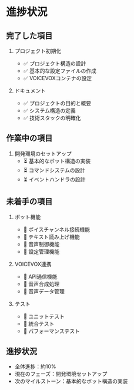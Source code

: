 # 進捗状況

## 完了した項目
1. プロジェクト初期化
   - ✅ プロジェクト構造の設計
   - ✅ 基本的な設定ファイルの作成
   - ✅ VOICEVOXコンテナの設定

2. ドキュメント
   - ✅ プロジェクトの目的と概要
   - ✅ システム構造の定義
   - ✅ 技術スタックの明確化

## 作業中の項目
1. 開発環境のセットアップ
   - ⏳ 基本的なボット構造の実装
   - ⏳ コマンドシステムの設計
   - ⏳ イベントハンドラの設計

## 未着手の項目
1. ボット機能
   - 📝 ボイスチャンネル接続機能
   - 📝 テキスト読み上げ機能
   - 📝 音声制御機能
   - 📝 設定管理機能

2. VOICEVOX連携
   - 📝 API通信機能
   - 📝 音声合成処理
   - 📝 音声データ管理

3. テスト
   - 📝 ユニットテスト
   - 📝 統合テスト
   - 📝 パフォーマンステスト

## 進捗状況
- 全体進捗：約10%
- 現在のフェーズ：開発環境セットアップ
- 次のマイルストーン：基本的なボット構造の実装 